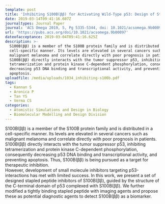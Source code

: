 ```yaml
---
template: post
title: 'Inhibiting S100B(ββ) for Activating Wild-Type p53: Design of Stapled Peptides'
date: 2019-03-14T09:41:16.607Z
journaltypes: Journal Paper
journal: 'ACS Omega 2019, 5, Pg 5335-5344, doi: 10.1021/acsomega.9b00097'
url: 'https://pubs.acs.org/doi/10.1021/acsomega.9b00097'
dateofacceptance: 2019-03-04T09:41:16.625Z
description: >-
  S100B(ββ) is a member of the S100B protein family and is distributed in a
  cell-specific manner. Its levels are elevated in several cancers such as
  malignant melanoma and correlate directly with poor prognosis in patients.
  S100B(ββ) directly interacts with the tumor suppressor p53, inhibiting
  tetramerization and protein kinase C-dependent phosphorylation, consequently
  decreasing p53 DNA binding and transcriptional activity, and preventing
  apoptosis.
uploadfile: /media/uploads/1034_inhibiting-s100b.pdf
tags:
  - Kannan S
  - Aronica P
  - Tan YS
  - Verma CS
categories:
  - Atomistic Simulations and Design in Biology
  - Biomolecular Modelling and Design Division
---
```

<!--StartFragment-->

S100B(ββ) is a member of the S100B protein family and is distributed in a cell-specific manner. Its levels are elevated in several cancers such as malignant melanoma and correlate directly with poor prognosis in patients. S100B(ββ) directly interacts with the tumor suppressor p53, inhibiting tetramerization and protein kinase C-dependent phosphorylation, consequently decreasing p53 DNA binding and transcriptional activity, and preventing apoptosis. Thus, S100B(ββ) is being pursued as a target for therapeutic inhibition.\
However, development of small molecule inhibitors targeting p53-interactions has met with limited success. In this work, we present a set of designed stapled peptide inhibitors of S100B(ββ), guided by the structure of the C-terminal domain of p53 complexed with S100B(ββ). We further modified a tightly binding stapled peptide with imaging agents and propose these as potential diagnostic agents to detect S100B(ββ) as a biomarker.

<!--EndFragment-->
